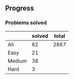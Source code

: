 ## Progress
### Problems solved
|          | solved | total |
|----------|--------|-------|
| All      |   62   |  2867 |
| Easy     |   21   |
| Medium   |   38   |
| Hard     |   3    |
